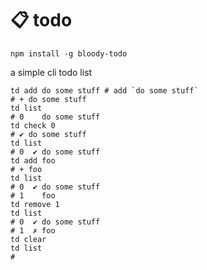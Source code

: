 # 📋 todo

```shell
npm install -g bloody-todo
```

a simple cli todo list

```shell
td add do some stuff # add `do some stuff`
# + do some stuff
td list
# 0    do some stuff
td check 0
# ✔︎ do some stuff
td list
# 0  ✔︎ do some stuff
td add foo
# + foo
td list
# 0  ✔︎ do some stuff
# 1    foo
td remove 1
td list
# 0  ✔︎ do some stuff
# 1  ✗ foo
td clear
td list
# 
```
